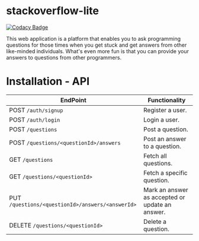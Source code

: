 # stackoverflow-lite

[![Codacy Badge](https://api.codacy.com/project/badge/Grade/bb45b7c917ba4305a814903d66acd077)](https://app.codacy.com/app/jillo-abdullahi/stackoverflow-lite-api?utm_source=github.com&utm_medium=referral&utm_content=jillo-abdullahi/stackoverflow-lite-api&utm_campaign=Badge_Grade_Dashboard)

This web application is a platform that enables you to ask programming questions for those times when you get stuck and get answers from other like-minded individuals. What's even more fun is that you can provide your answers to questions from other programmers. 

# Installation - API

**EndPoint** | **Functionality**
--- | ---
POST `/auth/signup` | Register a user.
POST `/auth/login` | Login a user.
POST  `/questions` | Post a question.
POST `/questions/<questionId>/answers`| Post an answer to a question.
GET `/questions`| Fetch all questions.
GET `/questions/<questionId>`| Fetch a specific question.
PUT `/questions/<questionId>/answers/<answerId>`| Mark an answer as accepted or update an answer.
DELETE `/questions/<questionId>` | Delete a question.




